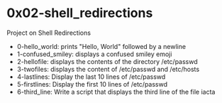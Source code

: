 # 0x02-shell_redirections
Project on Shell Redirections
* 0-hello_world: prints "Hello, World" followed by a newline
* 1-confused_smiley: displays a confused smiley emoji
* 2-hellofile: displays the contents of the directory /etc/passwd
* 3-twofiles: displays the content of /etc/passwd and /etc/hosts
* 4-lastlines: Display the last 10 lines of /etc/passwd
* 5-firstlines: Display the first 10 lines of /etc/passwd
* 6-third_line: Write a script that displays the third line of the file iacta
